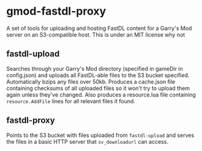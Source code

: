 # gmod-fastdl-proxy

A set of tools for uploading and hosting FastDL content for a Garry's Mod server on an S3-compatible host. This is under an MIT license why not

## fastdl-upload

Searches through your Garry's Mod directory (specified in gameDir in config.json) and uploads all FastDL-able files to the S3 bucket specified. Automatically bzips any files over 50kb. Produces a cache.json file containing checksums of all uploaded files so it won't try to upload them again unless they've changed. Also produces a resource.lua file containing `resource.AddFile` lines for all relevant files it found.

## fastdl-proxy

Points to the S3 bucket with files uploaded from `fastdl-upload` and serves the files in a basic HTTP server that `sv_downloadurl` can access.